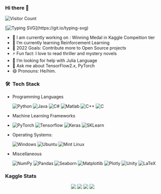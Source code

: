 ### Hi there 👋

![Visitor Count](https://profile-counter.glitch.me/ar8372/count.svg)


[![Typing SVG](https://readme-typing-svg.herokuapp.com?color=%2330F73B&duration=10000&width=800&height=75&lines=Hi+I'm+Aman+Raj.;I'm+a+CSE+Pre-Final+Yearite+at+IIITVadodara.;I'm+also+a+Machine+Learning+Enthusiast+and+Kaggle+3x+Expert.)](https://git.io/typing-svg)

- 🔭 I am currently working on : Winning Medal in Kaggle Compeition tier
- 🌱 I’m currently learning Reinforcement Learning
- 🥅 2022 Goals: Contribute more to Open Source projects
- ⚡ Fun fact: I love to read thriller and mystery novels
- 🤔 I’m looking for help with Julia Language
- 💬 Ask me about TensorFlow2.x, PyTorch
- 😄 Pronouns: He/him.

<h3> 🛠 &nbsp;Tech Stack</h3>

- Programming Languages &nbsp;

  ![Python](https://img.shields.io/badge/Python-14354C?style=for-the-badge&logo=python&logoColor=white)
  ![Java](https://img.shields.io/badge/Java-ED8B00?style=for-the-badge&logo=Java&logoColor=white)
  ![C#](https://img.shields.io/badge/C%23-239120?style=for-the-badge&logo=C#&logoColor=white)
  ![Matlab](https://img.shields.io/badge/Matlab-14354C?style=for-the-badge&logo=Matlab&logoColor=white)
  ![C++](https://img.shields.io/badge/C%2B%2B-00599C?style=for-the-badge&logo=c%2B%2B&logoColor=white)
  ![C](https://img.shields.io/badge/C-00599C?style=for-the-badge&logo=c&logoColor=white)

- Machine Learning Frameworks 
- 
  ![PyTorch](https://img.shields.io/badge/PyTorch-EE4C2C?style=for-the-badge&logo=PyTorch&logoColor=white)
  ![Tensorflow](https://img.shields.io/badge/TensorFlow-FF6F00?style=for-the-badge&logo=TensorFlow&logoColor=white)
  ![Keras](https://img.shields.io/badge/Keras-D00000?style=for-the-badge&logo=Keras&logoColor=white)
  ![SKLearn](https://img.shields.io/badge/scikit_learn-F7931E?style=for-the-badge&logo=scikit-learn&logoColor=white)   

- Operating Systems: &nbsp;

  ![Windows](https://img.shields.io/badge/Windows-0078D6?style=for-the-badge&logo=windows&logoColor=white)
  ![Ubuntu](https://img.shields.io/badge/Ubuntu-E95420?style=for-the-badge&logo=ubuntu&logoColor=white)
  ![Mint Linux](https://img.shields.io/badge/Linux_Mint-87CF3E?style=for-the-badge&logo=linux-mint&logoColor=white)
  
- Miscellaneous &nbsp;

  ![NumPy](https://img.shields.io/badge/Numpy-777BB4?style=for-the-badge&logo=numpy&logoColor=white)
  ![Pandas](https://img.shields.io/badge/Pandas-2C2D72?style=for-the-badge&logo=pandas&logoColor=white)
  ![Seaborn](https://img.shields.io/badge/Seaborn-2C2D72?style=for-the-badge&logo=seaborn&logoColor=white)
  ![Matplotlib](https://img.shields.io/badge/matplotlib-2C2D72?style=for-the-badge&logo=matplotlib&logoColor=white)
  ![Plotly](https://img.shields.io/badge/Plotly-239120?style=for-the-badge&logo=plotly&logoColor=white)
  ![Unity](https://img.shields.io/badge/-100000?style=for-the-badge&logo=Unity&logoColor=white)
  ![LaTeX](https://img.shields.io/badge/LaTeX-47A141?style=for-the-badge&logo=LaTeX&logoColor=white)

<h3> Kaggle Stats 
  
<p align="center">
  <img src="https://road-to-kaggle-grandmaster.vercel.app/api/badges/raj401/competition/light" />
  <img src="https://road-to-kaggle-grandmaster.vercel.app/api/badges/raj401/dataset/light" />
  <img src="https://road-to-kaggle-grandmaster.vercel.app/api/badges/raj401/notebook/light" />
  <img src="https://road-to-kaggle-grandmaster.vercel.app/api/badges/raj401/discussion/light" />
</p>
  
<!--
<img src="https://komarev.com/ghpvc/?username=ar8372&label=Views&color=brightgreen&style=flat-square" alt="views on github" />

**ar8372/ar8372** is a ✨ _special_ ✨ repository because its `README.md` (this file) appears on your GitHub profile.

Here are some ideas to get you started:

- 🔭 I’m currently working on ...
- 🌱 I’m currently learning ...
- 👯 I’m looking to collaborate on ...
- 🤔 I’m looking for help with ...
- 💬 Ask me about ...
- 📫 How to reach me: ...
- 😄 Pronouns: ...
- ⚡ Fun fact: ...


- 👋 Hi, I’m @ar8372
- 👀 I’m interested in ...
- 🌱 I’m currently learning ...
- 💞️ I’m looking to collaborate on ...
- 📫 How to reach me ...

ar8372/ar8372 is a ✨ special ✨ repository because its `README.md` (this file) appears on your GitHub profile.
You can click the Preview link to take a look at your changes.
--->
